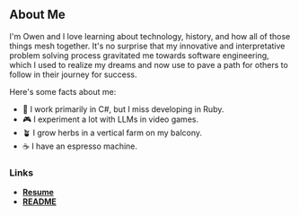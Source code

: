 ## About Me
I'm Owen and I love learning about technology, history, and how all of those things mesh together. It's no surprise that my innovative and interpretative problem solving process gravitated me towards software engineering, which I used to realize my dreams and now use to pave a path for others to follow in their journey for success.

Here's some facts about me:
- 🔭 I work primarily in C#, but I miss developing in Ruby.
- 🎮 I experiment a lot with LLMs in video games.
- 🪴 I grow herbs in a vertical farm on my balcony.
- ☕ I have an espresso machine.

### Links
- **[Resume](./static/Owen-Adrian-Software-Engineer-Resume.pdf)**
- **[README](./docs/README.md)**
